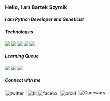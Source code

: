 <h3 align="left">Hello, I am Bartek Szymik </h3>
<h5 align="left">I am Python Developer and Geneticist</h5>

<h5 align="left">Technologies</h5>
  <p align="left">
    <img src="https://img.shields.io/badge/python-3670A0?style=flat&logo=python&logoColor=ffdd54">
    <img src="https://img.shields.io/badge/django-%23092E20.svg?style=flat&logo=django&logoColor=white">
    <img src="https://img.shields.io/badge/postgres-%23316192.svg?style=flat&logo=postgresql&logoColor=white">
    <img src="https://img.shields.io/badge/html5-%23E34F26.svg?style=flat&logo=html5&logoColor=white">
    <img src="https://img.shields.io/badge/r-project-%23316192.svg?&style=flat&logo=r-project&logoColor=white"></p>

<h5 align="left">Learning Queue</h5>
  <p align="left">
    <img src="https://img.shields.io/badge/javascript-%23323330.svg?style=flat&logo=javascript&logoColor=%23F7DF1E">
    <img src="https://img.shields.io/badge/docker-%230db7ed.svg?style=flat&logo=docker&logoColor=white">
    <img src="https://img.shields.io/badge/redis-%23DD0031.svg?style=flat&logo=redis&logoColor=white">
    </p>

<h5 align="left">Connect with me</h5>
  <p align="left">
    <a href="https://twitter.com/BartekSzymik" target="blank"><img align="left" alt="twitter" src="https://img.shields.io/badge/twitter-%231DA1F2.svg?&style=flat&logo=twitter&logoColor=white" alt="https://twitter.com/BartekSzymik" height="20" width="70" /></a>
    <a href="https://www.linkedin.com/in/bartosz-szymik-82b615a1" target="blank"><img align="left"  src="https://raw.githubusercontent.com/rahuldkjain/github-profile-readme-generator/master/src/images/icons/Social/linked-in-alt.svg" alt="bartosz-szymik-82b615a1" height="20" width="30" /></a>
    <a href="https://www.facebook.com/bartek.szymik.10" target="blank"><img align="left" alt="facebook" src="https://img.shields.io/badge/facebook-%231877F2.svg?&style=flat&logo=facebook&logoColor=white" alt="bartosz.szymik" height="20" width="70" /></a>
    <a href="https://orcid.org/0000-0002-4346-4644" target="blank"><img align="left" alt="orcid" src="https://img.shields.io/badge/ORCID-brightgreen?&style=flat" alt="bartosz.szymik" height="20" width="60" /></a>
</p>

![Codewars](https://github.r2v.ch/codewars?BartekSzymik=dinifarb&theme=gradient)
